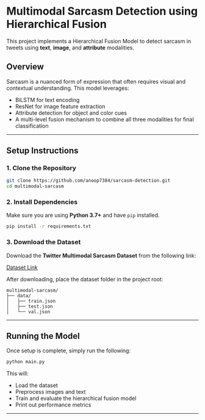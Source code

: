 # Multimodal Sarcasm Detection using Hierarchical Fusion

This project implements a Hierarchical Fusion Model to detect sarcasm in tweets using **text**, **image**, and **attribute** modalities.

##  Overview

Sarcasm is a nuanced form of expression that often requires visual and contextual understanding. This model leverages:
- BiLSTM for text encoding
- ResNet for image feature extraction
- Attribute detection for object and color cues
- A multi-level fusion mechanism to combine all three modalities for final classification

---

##  Setup Instructions

### 1. Clone the Repository

```bash
git clone https://github.com/anoop7384/sarcasm-detection.git
cd multimodal-sarcasm
````

### 2. Install Dependencies

Make sure you are using **Python 3.7+** and have `pip` installed.

```bash
pip install -r requirements.txt
```

### 3. Download the Dataset

Download the **Twitter Multimodal Sarcasm Dataset** from the following link:

 [Dataset Link](https://github.com/headacheboy/data-of-multimodal-sarcasm-detection)

After downloading, place the dataset folder in the project root:

```
multimodal-sarcasm/
├── data/
│   ├── train.json
│   ├── test.json
│   └── val.json
```

---

##  Running the Model

Once setup is complete, simply run the following:

```bash
python main.py
```

This will:

* Load the dataset
* Preprocess images and text
* Train and evaluate the hierarchical fusion model
* Print out performance metrics

---


